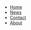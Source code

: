 <html>
  <head>
  <title></title>
  <link href="style.css" rel="stylesheet" type="text/css">
  </head>
  
  <body>
<ul class="topnav">
  <li><a class="active" href="#home">Home</a></li>
  <li><a href="#news">News</a></li>
  <li><a href="#contact">Contact</a></li>
  <li class="right"><a href="#about">About</a></li>
</ul>
<img href="">
</body>
</html>
